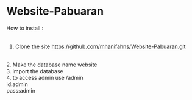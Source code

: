 # Website-Pabuaran

How to install :
<br>
<br>
1. Clone the site https://github.com/mhanifahns/Website-Pabuaran.git
<br>
2. Make the database name website
<br>
3. import the database
<br>
4. to access admin use /admin
<br>
id:admin
<br>
pass:admin

